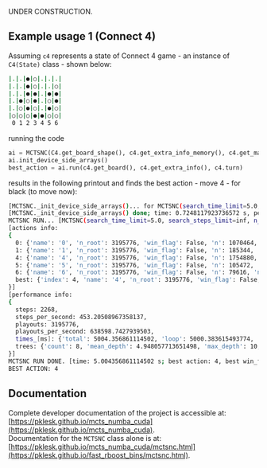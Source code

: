UNDER CONSTRUCTION.

## Example usage 1 (Connect 4)
Assuming `c4` represents a state of Connect 4 game - an instance of `C4(State)` class - shown below:
```bash
|.|.|●|○|.|.|.|
|.|.|●|○|.|.|○|
|.|.|●|●|.|●|●|
|.|●|○|●|.|○|●|
|.|○|●|○|.|●|○|
|○|○|○|●|●|○|○|
 0 1 2 3 4 5 6 
```
running the code
```python
ai = MCTSNC(C4.get_board_shape(), c4.get_extra_info_memory(), c4.get_max_actions())
ai.init_device_side_arrays()
best_action = ai.run(c4.get_board(), c4.get_extra_info(), c4.turn)
```
results in the following printout and finds the best action - move 4 - for black (to move now):
```bash
[MCTSNC._init_device_side_arrays()... for MCTSNC(search_time_limit=5.0, search_steps_limit=inf, n_trees=8, n_playouts=128, variant='acp_prodigal', device_memory=2.0, ucb_c=2.0, seed: 0)]
[MCTSNC._init_device_side_arrays() done; time: 0.7248117923736572 s, per_state_memory: 95 B,  calculated max_tree_size: 2825549]
MCTSNC RUN... [MCTSNC(search_time_limit=5.0, search_steps_limit=inf, n_trees=8, n_playouts=128, variant='acp_prodigal', device_memory=2.0, ucb_c=2.0, seed: 0)]
[actions info:
{
  0: {'name': '0', 'n_root': 3195776, 'win_flag': False, 'n': 1070464, 'n_wins': 996419, 'q': 0.930829061042688, 'ucb': 0.9383100896251532},
  1: {'name': '1', 'n_root': 3195776, 'win_flag': False, 'n': 185344, 'n_wins': 164757, 'q': 0.8889254575276243, 'ucb': 0.9069041490759143},
  4: {'name': '4', 'n_root': 3195776, 'win_flag': False, 'n': 1754880, 'n_wins': 1721240, 'q': 0.980830598103574, 'ucb': 0.9866734332771923},
  5: {'name': '5', 'n_root': 3195776, 'win_flag': False, 'n': 105472, 'n_wins': 91863, 'q': 0.8709704945388349, 'ucb': 0.8948034969310324},
  6: {'name': '6', 'n_root': 3195776, 'win_flag': False, 'n': 79616, 'n_wins': 68403, 'q': 0.8591614750803859, 'ucb': 0.8865928243658935},
  best: {'index': 4, 'name': '4', 'n_root': 3195776, 'win_flag': False, 'n': 1754880, 'n_wins': 1721240, 'q': 0.980830598103574, 'ucb': 0.9866734332771923}
}]
[performance info:
{
  steps: 2268,
  steps_per_second: 453.20508967358137,
  playouts: 3195776,
  playouts_per_second: 638598.7427939503,
  times_[ms]: {'total': 5004.356861114502, 'loop': 5000.383615493774, 'reduce_over_trees': 0.9992122650146484, 'reduce_over_actions': 0.9791851043701172, 'mean_loop': 2.2047546805528104, 'mean_select': 0.23814662633959788, 'mean_expand': 0.45445472054590835, 'mean_playout': 1.0848981993538993, 'mean_backup': 0.4192572842619827},
  trees: {'count': 8, 'mean_depth': 4.948057713651498, 'max_depth': 10, 'mean_size': 1126.25, 'max_size': 2322}
}]
MCTSNC RUN DONE. [time: 5.004356861114502 s; best action: 4, best win_flag: False best n: 1754880, best n_wins: 1721240, best q: 0.980830598103574]
BEST ACTION: 4
```

## Documentation
Complete developer documentation of the project is accessible at: [https://pklesk.github.io/mcts_numba_cuda](https://pklesk.github.io/mcts_numba_cuda). <br/>
Documentation for the `MCTSNC` class alone is at: [https://pklesk.github.io/mcts_numba_cuda/mctsnc.html](https://pklesk.github.io/fast_rboost_bins/mctsnc.html).
